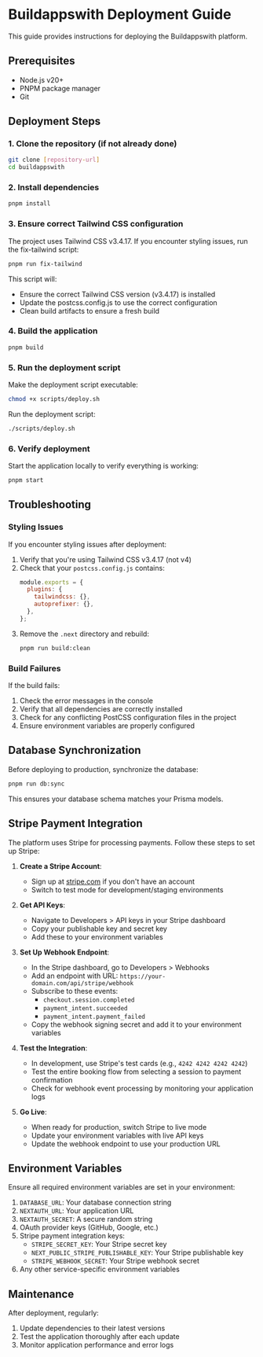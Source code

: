 # Buildappswith Deployment Guide

This guide provides instructions for deploying the Buildappswith platform.

## Prerequisites

- Node.js v20+
- PNPM package manager
- Git

## Deployment Steps

### 1. Clone the repository (if not already done)

```bash
git clone [repository-url]
cd buildappswith
```

### 2. Install dependencies

```bash
pnpm install
```

### 3. Ensure correct Tailwind CSS configuration

The project uses Tailwind CSS v3.4.17. If you encounter styling issues, run the fix-tailwind script:

```bash
pnpm run fix-tailwind
```

This script will:
- Ensure the correct Tailwind CSS version (v3.4.17) is installed
- Update the postcss.config.js to use the correct configuration
- Clean build artifacts to ensure a fresh build

### 4. Build the application

```bash
pnpm build
```

### 5. Run the deployment script

Make the deployment script executable:

```bash
chmod +x scripts/deploy.sh
```

Run the deployment script:

```bash
./scripts/deploy.sh
```

### 6. Verify deployment

Start the application locally to verify everything is working:

```bash
pnpm start
```

## Troubleshooting

### Styling Issues

If you encounter styling issues after deployment:

1. Verify that you're using Tailwind CSS v3.4.17 (not v4)
2. Check that your `postcss.config.js` contains:
   ```js
   module.exports = {
     plugins: {
       tailwindcss: {},
       autoprefixer: {},
     },
   };
   ```
3. Remove the `.next` directory and rebuild:
   ```bash
   pnpm run build:clean
   ```

### Build Failures

If the build fails:

1. Check the error messages in the console
2. Verify that all dependencies are correctly installed
3. Check for any conflicting PostCSS configuration files in the project
4. Ensure environment variables are properly configured

## Database Synchronization

Before deploying to production, synchronize the database:

```bash
pnpm run db:sync
```

This ensures your database schema matches your Prisma models.

## Stripe Payment Integration

The platform uses Stripe for processing payments. Follow these steps to set up Stripe:

1. **Create a Stripe Account**:
   - Sign up at [stripe.com](https://stripe.com) if you don't have an account
   - Switch to test mode for development/staging environments

2. **Get API Keys**:
   - Navigate to Developers > API keys in your Stripe dashboard
   - Copy your publishable key and secret key
   - Add these to your environment variables

3. **Set Up Webhook Endpoint**:
   - In the Stripe dashboard, go to Developers > Webhooks
   - Add an endpoint with URL: `https://your-domain.com/api/stripe/webhook`
   - Subscribe to these events:
     - `checkout.session.completed`
     - `payment_intent.succeeded`
     - `payment_intent.payment_failed`
   - Copy the webhook signing secret and add it to your environment variables

4. **Test the Integration**:
   - In development, use Stripe's test cards (e.g., `4242 4242 4242 4242`)
   - Test the entire booking flow from selecting a session to payment confirmation
   - Check for webhook event processing by monitoring your application logs

5. **Go Live**:
   - When ready for production, switch Stripe to live mode
   - Update your environment variables with live API keys
   - Update the webhook endpoint to use your production URL

## Environment Variables

Ensure all required environment variables are set in your environment:

1. `DATABASE_URL`: Your database connection string
2. `NEXTAUTH_URL`: Your application URL
3. `NEXTAUTH_SECRET`: A secure random string
4. OAuth provider keys (GitHub, Google, etc.)
5. Stripe payment integration keys:
   - `STRIPE_SECRET_KEY`: Your Stripe secret key
   - `NEXT_PUBLIC_STRIPE_PUBLISHABLE_KEY`: Your Stripe publishable key
   - `STRIPE_WEBHOOK_SECRET`: Your Stripe webhook secret
6. Any other service-specific environment variables

## Maintenance

After deployment, regularly:

1. Update dependencies to their latest versions
2. Test the application thoroughly after each update
3. Monitor application performance and error logs
